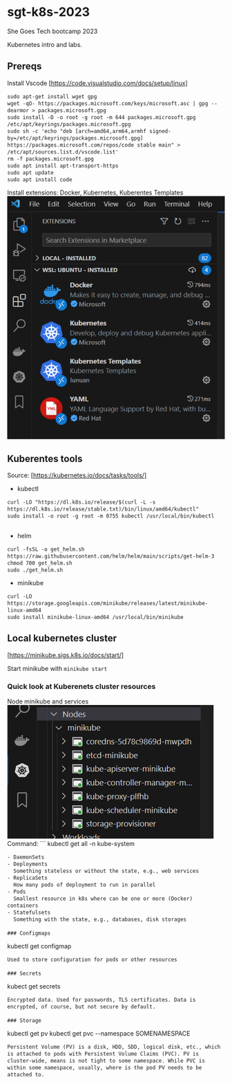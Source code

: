 # sgt-k8s-2023
She Goes Tech bootcamp 2023

Kubernetes intro and labs.

## Prereqs
Install Vscode [https://code.visualstudio.com/docs/setup/linux]
```
sudo apt-get install wget gpg
wget -qO- https://packages.microsoft.com/keys/microsoft.asc | gpg --dearmor > packages.microsoft.gpg
sudo install -D -o root -g root -m 644 packages.microsoft.gpg /etc/apt/keyrings/packages.microsoft.gpg
sudo sh -c 'echo "deb [arch=amd64,arm64,armhf signed-by=/etc/apt/keyrings/packages.microsoft.gpg] https://packages.microsoft.com/repos/code stable main" > /etc/apt/sources.list.d/vscode.list'
rm -f packages.microsoft.gpg
sudo apt install apt-transport-https
sudo apt update
sudo apt install code
```
Install extensions: Docker, Kubernetes, Kuberentes Templates
![Plugins for lab in vscode editor](images/vscode-plugins.png)



## Kuberentes tools
Source: [https://kubernetes.io/docs/tasks/tools/]

- kubectl
```
curl -LO "https://dl.k8s.io/release/$(curl -L -s https://dl.k8s.io/release/stable.txt)/bin/linux/amd64/kubectl"
sudo install -o root -g root -m 0755 kubectl /usr/local/bin/kubectl
   
```
- helm
```
curl -fsSL -o get_helm.sh https://raw.githubusercontent.com/helm/helm/main/scripts/get-helm-3
chmod 700 get_helm.sh
sudo ./get_helm.sh
```
- minikube
```
curl -LO https://storage.googleapis.com/minikube/releases/latest/minikube-linux-amd64
sudo install minikube-linux-amd64 /usr/local/bin/minikube
```

## Local kubernetes cluster 
[https://minikube.sigs.k8s.io/docs/start/]

Start minikube with ```minikube start```

### Quick look at Kuberenets cluster resources
Node minikube and services
![K8s node with required services](images/k8s-node.png)
Command: ```
kubectl get all -n kube-system
```
- DaemonSets
- Deployments
  Something stateless or without the state, e.g., web services
- ReplicaSets
  How many pods of deployment to run in parallel
- Pods
  Smallest resource in k8s where can be one or more (Docker) containers
- Statefulsets
  Something with the state, e.g., databases, disk storages

### Configmaps
```
kubectl get configmap
```
Used to store configuration for pods or other resources

### Secrets
```
kubect get secrets
```
Encrypted data. Used for passwords, TLS certificates. Data is encrypted, of course, but not secure by default.

### Storage
```
kubectl get pv
kubectl get pvc --namespace SOMENAMESPACE
```
Persistent Volume (PV) is a disk, HDD, SDD, logical disk, etc., which is attached to pods with Persistent Volume Claims (PVC). PV is cluster-wide, means is not tight to some namespace. While PVC is within some namespace, usually, where is the pod PV needs to be attached to.